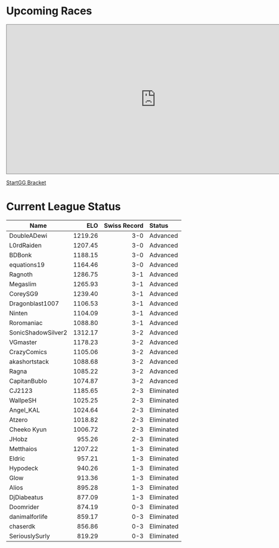 # Upcoming Races

<iframe src="https://calendar.google.com/calendar/embed?height=600&wkst=1&bgcolor=%23ffffff&ctz=America%2FNew_York&showTitle=1&title=League%20Races&showNav=1&showDate=0&showPrint=0&showTabs=0&showCalendars=0&showTz=1&mode=AGENDA&src=ZjY4MmZmZThmMTM1ZmI0ZGRkNTA1OWEwZDIxZjY2MTFkY2M4MWVkNGY5MmY0ZjE3NjE4YWM2Y2E3YWJiMThjOUBncm91cC5jYWxlbmRhci5nb29nbGUuY29t&color=%23B39DDB" style="border:solid 1px #777" width="800" height="400" frameborder="0" scrolling="yes"></iframe>

[StartGG Bracket](https://www.start.gg/kh2fmrs2023)

# Current League Status

| Name | ELO | Swiss Record | Status |
| --- | --: | --: | :-- |
|DoubleADewi|1219.26|3-0| Advanced |
|L0rdRaiden|1207.45|3-0| Advanced |
|BDBonk|1188.15|3-0| Advanced |
|equations19|1164.46|3-0| Advanced |
|Ragnoth|1286.75|3-1| Advanced |
|Megaslim|1265.93|3-1| Advanced |
|CoreySG9|1239.40|3-1| Advanced |
|Dragonblast1007|1106.53|3-1| Advanced |
|Ninten|1104.09|3-1| Advanced |
|Roromaniac|1088.80|3-1| Advanced |
|SonicShadowSilver2|1312.17|3-2| Advanced |
|VGmaster|1178.23|3-2| Advanced |
|CrazyComics|1105.06|3-2| Advanced |
|akashortstack|1088.68|3-2| Advanced |
|Ragna|1085.22|3-2| Advanced |
|CapitanBublo|1074.87|3-2| Advanced |
|CJ2123|1185.65|2-3| Eliminated |
|WallpeSH|1025.25|2-3| Eliminated |
|Angel_KAL|1024.64|2-3| Eliminated |
|Atzero|1018.82|2-3| Eliminated |
|Cheeko Kyun|1006.72|2-3| Eliminated |
|JHobz|955.26|2-3| Eliminated |
|Metthaios|1207.22|1-3| Eliminated |
|Eldric|957.21|1-3| Eliminated |
|Hypodeck|940.26|1-3| Eliminated |
|Glow|913.36|1-3| Eliminated |
|Alios|895.28|1-3| Eliminated |
|DjDiabeatus|877.09|1-3| Eliminated |
|Doomrider|874.19|0-3| Eliminated |
|danimalforlife|859.17|0-3| Eliminated |
|chaserdk|856.86|0-3| Eliminated |
|SeriouslySurly|819.29|0-3| Eliminated |
